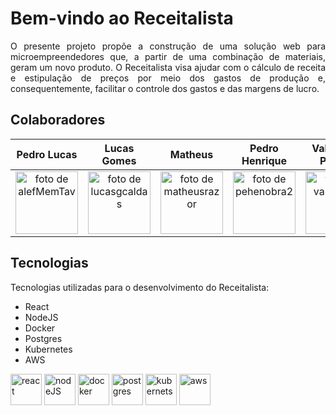 # Bem-vindo ao Receitalista

<p  align="justify" >
    O presente projeto propõe a construção de uma solução web para microempreendedores que, a partir de uma combinação de materiais, geram um novo produto. O Receitalista visa ajudar com o cálculo de receita e estipulação de preços por meio dos gastos de produção e, consequentemente, facilitar o controle dos gastos e das margens de lucro.
</p>

## Colaboradores

| Pedro Lucas | Lucas Gomes | Matheus | Pedro Henrique | Valderson Pontes | Igor Thiago |
|:----:|:-----------:|:----:|:----:|:----------------:|:----------------:|
|<a href="https://github.com/alefMemTav" target="_blank"><img src="https://github.com/alefMemTav.png" alt="foto de alefMemTav" width="100rem"/></a>|<a href="https://github.com/lucasgcaldas" target="_blank"><img src="https://github.com/lucasgcaldas.png" alt="foto de lucasgcaldas" width="100rem"/></a>|<a href="https://github.com/matheusrazor" target="_blank"><img src="https://github.com/matheusrazor.png" alt="foto de matheusrazor" width="100rem"/></a>|<a href="https://github.com/pehenobra2" target="_blank"><img src="https://github.com/pehenobra2.png" alt="foto de pehenobra2" width="100rem"/></a>|<a href="https://github.com/valdersonjr" target="_blank"><img src="https://github.com/valdersonjr.png" alt="foto de valderson" width="100rem"/></a>|<a href="https://github.com/alladin-51" target="_blank"><img src="https://github.com/alladin-51.png" alt="foto de alladin" width="100rem"/></a>|

## Tecnologias

Tecnologias utilizadas para o desenvolvimento do Receitalista:

- React
- NodeJS
- Docker
- Postgres
- Kubernetes
- AWS

<img src="https://cdn.jsdelivr.net/gh/devicons/devicon/icons/react/react-original.svg" alt="react" width="50px"/>
<img src="https://upload.wikimedia.org/wikipedia/commons/d/d9/Node.js_logo.svg" alt="nodeJS" width="50px"/>
<img src="https://cdn.jsdelivr.net/gh/devicons/devicon/icons/docker/docker-original.svg" alt="docker" width="50px"/>
<img src="https://upload.wikimedia.org/wikipedia/commons/2/29/Postgresql_elephant.svg" alt="postgres" width="50px"/>
<img src="https://upload.wikimedia.org/wikipedia/labs/b/ba/Kubernetes-icon-color.svg" alt="kubernets" width="50px"/>
<img src="https://upload.wikimedia.org/wikipedia/commons/9/93/Amazon_Web_Services_Logo.svg" alt="aws" width="50px"/>